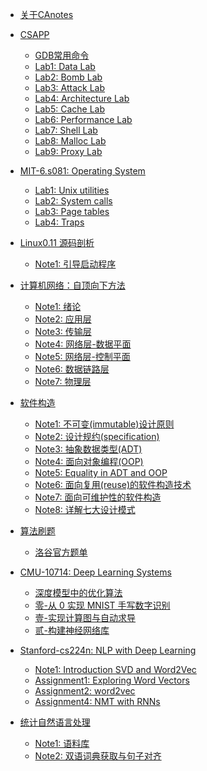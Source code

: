 * [关于CAnotes](/)

* [CSAPP](system/CSAPP/)
  * [GDB常用命令](system/CSAPP/gdb常用命令)
  * [Lab1: Data Lab](system/CSAPP/Lab01-Data_Lab)
  * [Lab2: Bomb Lab](system/CSAPP/Lab02-Bomb_Lab)
  * [Lab3: Attack Lab](system/CSAPP/Lab03-Attack_Lab)
  * [Lab4: Architecture Lab](system/CSAPP/Lab04-Architecture_Lab)
  * [Lab5: Cache Lab](system/CSAPP/Lab05-Cache_Lab)
  * [Lab6: Performance Lab](system/CSAPP/Lab06-Performance_Lab)
  * [Lab7: Shell Lab](system/CSAPP/Lab07-Shell_Lab)
  * [Lab8: Malloc Lab](system/CSAPP/Lab08-Malloc_Lab)
  * [Lab9: Proxy Lab](system/CSAPP/Lab09-Proxy_Lab)
  
* [MIT-6.s081: Operating System](system/Operating-System/MIT-6.S081/)
  * [Lab1: Unix utilities](system/Operating-System/MIT-6.S081/Lab1-Unix_utilities)
  * [Lab2: System calls](system/Operating-System/MIT-6.S081/Lab2-System_calls)
  * [Lab3: Page tables](system/Operating-System/MIT-6.S081/Lab3-Page_tables)
  * [Lab4: Traps](system/Operating-System/MIT-6.S081/Lab4-Traps)
  
* [Linux0.11 源码剖析](system/Operating-System/HIT-OSLab/)
  * [Note1: 引导启动程序](system/Operating-System/Linux0.11/1-引导启动程序)
  
* [计算机网络：自顶向下方法](system/Computer-Network/)
  * [Note1: 绪论](system/Computer-Network/1-绪论)
  * [Note2: 应用层](system/Computer-Network/2-应用层)
  * [Note3: 传输层](system/Computer-Network/3-传输层)
  * [Note4: 网络层-数据平面](system/Computer-Network/4-网络层：数据平面)
  * [Note5: 网络层-控制平面](system/Computer-Network/5-网络层：控制平面)
  * [Note6: 数据链路层](system/Computer-Network/6-数据链路层)
  * [Note7: 物理层](system/Computer-Network/7-物理层)

* [软件构造](system/Software-Construction/)
  * [Note1: 不可变(immutable)设计原则](system/Software-Construction/1-不可变(immutable)设计原则)
  * [Note2: 设计规约(specification)](system/Software-Construction/2-设计规约(specification))
  * [Note3: 抽象数据类型(ADT)](system/Software-Construction/3-抽象数据类型(ADT))
  * [Note4: 面向对象编程(OOP)](system/Software-Construction/4-面向对象编程(OOP))
  * [Note5: Equality in ADT and OOP](system/Software-Construction/5-Equality-in-ADT-and-OOP)
  * [Note6: 面向复用(reuse)的软件构造技术](system/Software-Construction/6-面向复用(reuse)的软件构造技术)
  * [Note7: 面向可维护性的软件构造](system/Software-Construction/7-面向可维护性的软件构造技术)
  * [Note8: 详解七大设计模式](system/Software-Construction/8-详解七大设计模式)

* [算法刷题](code-daily/)
  * [洛谷官方题单](code-daily/luogu)
  
* [CMU-10714: Deep Learning Systems](ai/Deep-Learning-Systems/)
  * [深度模型中的优化算法](ai/Deep-Learning-Systems/深度模型中的优化算法)
  * [零-从 0 实现 MNIST 手写数字识别](ai/Deep-Learning-Systems/零-从0实现MNIST手写数字识别)
  * [壹-实现计算图与自动求导](ai/Deep-Learning-Systems/壹-实现计算图与自动求导)
  * [贰-构建神经网络库](ai/Deep-Learning-Systems/贰-构建神经网络库)

* [Stanford-cs224n: NLP with Deep Learning](ai/NLP-with-Deep-Learning/)
  * [Note1: Introduction SVD and Word2Vec](ai/NLP-with-Deep-Learning/Note01-Introduction_SVD_and_Word2Vec)
  * [Assignment1: Exploring Word Vectors](ai/NLP-with-Deep-Learning/Assignment1-Exploring_Word_Vectors)
  * [Assignment2: word2vec](ai/NLP-with-Deep-Learning/Assignment2-word2vec)
  * [Assignment4: NMT with RNNs](ai/NLP-with-Deep-Learning/Assignment4-NMT_with_RNNs)

* [统计自然语言处理](ai/NLP-with-Statistical-Methods/)
  * [Note1: 语料库](ai/NLP-with-Statistical-Methods/1-语料库)
  * [Note2: 双语词典获取与句子对齐](ai/NLP-with-Statistical-Methods/2-双语词典获取与句子对齐)

